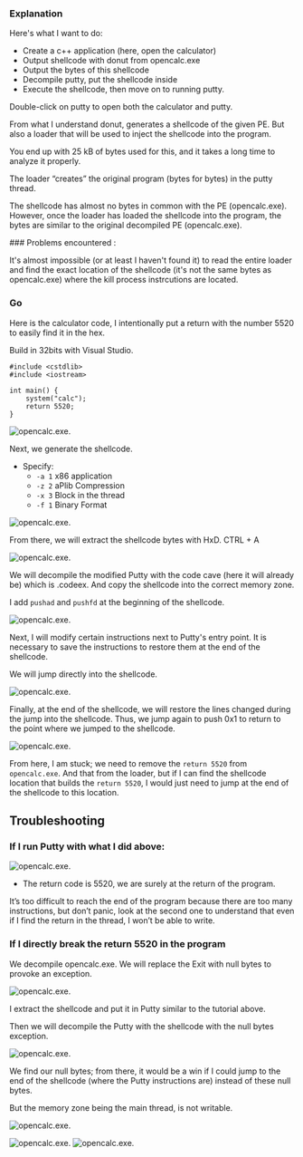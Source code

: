 ### Explanation

Here's what I want to do:

- Create a c++ application (here, open the calculator)
- Output shellcode with donut from opencalc.exe
- Output the bytes of this shellcode
- Decompile putty, put the shellcode inside
- Execute the shellcode, then move on to running putty.

Double-click on putty to open both the calculator and putty.


From what I understand donut, generates a shellcode of the given PE. But also a loader that will be used to inject the shellcode into the program.

You end up with 25 kB of bytes used for this, and it takes a long time to analyze it properly.

The loader “creates” the original program (bytes for bytes) in the putty thread.

The shellcode has almost no bytes in common with the PE (opencalc.exe).
However, once the loader has loaded the shellcode into the program, the bytes are similar to the original decompiled PE (opencalc.exe).

### Problems encountered :

It's almost impossible (or at least I haven't found it) to read the entire loader and find the exact location of the shellcode (it's not the same bytes as opencalc.exe) where the kill process instrcutions are located.



### Go

Here is the calculator code, I intentionally put a return with the number 5520 to easily find it in the hex.

Build in 32bits with Visual Studio.

```
#include <cstdlib>
#include <iostream>

int main() {
    system("calc");
    return 5520;
}

```
![opencalc.exe](./img/opencalc.gif).

Next, we generate the shellcode.

- Specify:
    - `-a 1` x86 application
    - `-z 2` aPlib Compression
    - `-x 3` Block in the thread
    - `-f 1` Binary Format

![opencalc.exe](./img/shellcode.png).


From there, we will extract the shellcode bytes with HxD. CTRL + A


![opencalc.exe](./img/hxd.png).


We will decompile the modified Putty with the code cave (here it will already be) which is .codeex.
And copy the shellcode into the correct memory zone.

I add `pushad` and `pushfd` at the beginning of the shellcode.

![opencalc.exe](./img/puttyshell.gif).

Next, I will modify certain instructions next to Putty's entry point.
It is necessary to save the instructions to restore them at the end of the shellcode.

We will jump directly into the shellcode.

![opencalc.exe](./img/puttyshelljmp.gif).

Finally, at the end of the shellcode, we will restore the lines changed during the jump into the shellcode. Thus, we jump again to push 0x1 to return to the point where we jumped to the shellcode.

![opencalc.exe](./img/shelljmp.png).


From here, I am stuck; we need to remove the `return 5520` from `opencalc.exe`. And that from the loader, but if I can find the shellcode location that builds the `return 5520`, I would just need to jump at the end of the shellcode to this location.


## Troubleshooting
### If I run Putty with what I did above:

![opencalc.exe](./img/puttyplusshell.gif).

- The return code is 5520, we are surely at the return of the program.

It’s too difficult to reach the end of the program because there are too many instructions, but don’t panic, look at the second one to understand that even if I find the return in the thread, I won’t be able to write.

### If I directly break the return 5520 in the program

We decompile opencalc.exe.
We will replace the Exit with null bytes to provoke an exception.

![opencalc.exe](./img/shellexit.png).

I extract the shellcode and put it in Putty similar to the tutorial above.

Then we will decompile the Putty with the shellcode with the null bytes exception.

![opencalc.exe](./img/shellcodenullbytes.gif).

We find our null bytes; from there, it would be a win if I could jump to the end of the shellcode (where the Putty instructions are) instead of these null bytes.

But the memory zone being the main thread, is not writable.

![opencalc.exe](./img/errorecritable.gif).

![opencalc.exe](./img/error1.png).
![opencalc.exe](./img/error2.png).

